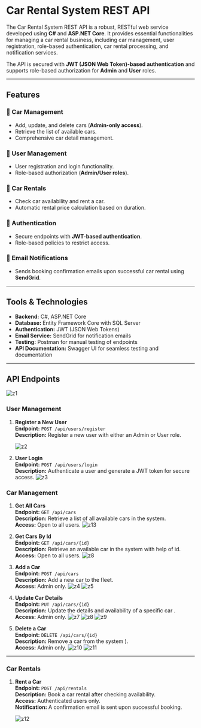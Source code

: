 # Car Rental System REST API

The Car Rental System REST API is a robust, RESTful web service developed using **C#** and **ASP.NET Core**. It provides essential functionalities for managing a car rental business, including car management, user registration, role-based authentication, car rental processing, and notification services.

The API is secured with **JWT (JSON Web Token)-based authentication** and supports role-based authorization for **Admin** and **User** roles.

---

## Features

### 🚗 Car Management
- Add, update, and delete cars (**Admin-only access**).
- Retrieve the list of available cars.
- Comprehensive car detail management.

### 👤 User Management
- User registration and login functionality.
- Role-based authorization (**Admin/User roles**).

### 📅 Car Rentals
- Check car availability and rent a car.
- Automatic rental price calculation based on duration.

### 🔐 Authentication
- Secure endpoints with **JWT-based authentication**.
- Role-based policies to restrict access.

### 📧 Email Notifications
- Sends booking confirmation emails upon successful car rental using **SendGrid**.

---

## Tools & Technologies
- **Backend:** C#, ASP.NET Core
- **Database:** Entity Framework Core with SQL Server
- **Authentication:** JWT (JSON Web Tokens)
- **Email Service:** SendGrid for notification emails
- **Testing:** Postman for manual testing of endpoints
- **API Documentation:** Swagger UI for seamless testing and documentation

---

## API Endpoints

![z1](https://github.com/user-attachments/assets/db44bccc-ddb1-40fe-ba42-428481424fc3)

### User Management

1. **Register a New User**  
   **Endpoint:** `POST /api/users/register`  
   **Description:** Register a new user with either an Admin or User role.

   ![z2](https://github.com/user-attachments/assets/041017cd-15f7-4f8d-a2a5-582b3f0582a1)

2. **User Login**  
   **Endpoint:** `POST /api/users/login`  
   **Description:** Authenticate a user and generate a JWT token for secure access.
   ![z3](https://github.com/user-attachments/assets/bb5a6732-7d15-4c2b-87c4-ae3e4d777b85)
   

### Car Management

1. **Get All Cars**  
   **Endpoint:** `GET /api/cars`  
   **Description:** Retrieve a list of all available cars in the system.  
   **Access:** Open to all users.
   ![z13](https://github.com/user-attachments/assets/6da2dc09-6010-4a9b-8851-f17658738f3e)

2. **Get Cars By Id**  
   **Endpoint:** `GET /api/cars/{id}`  
   **Description:** Retrieve an available car in the system with help of id.  
   **Access:** Open to all users.
   ![z8](https://github.com/user-attachments/assets/a3620116-28e1-4696-8a5b-b5269c167c49)
   
3. **Add a Car**  
   **Endpoint:** `POST /api/cars`  
   **Description:** Add a new car to the fleet.  
   **Access:** Admin only.
   ![z4](https://github.com/user-attachments/assets/2d05131d-8630-466a-9a6a-1120af47235c)
   ![z5](https://github.com/user-attachments/assets/89041080-1b2e-4987-bc50-fd23ab0bda70)

4. **Update Car Details**  
   **Endpoint:** `PUT /api/cars/{id}`  
   **Description:** Update the details and availability of a specific car .  
   **Access:** Admin only.
   ![z7](https://github.com/user-attachments/assets/d142fa63-3e32-4557-8c05-d8e4aecfdefd)
   ![z8](https://github.com/user-attachments/assets/a3620116-28e1-4696-8a5b-b5269c167c49)
   ![z9](https://github.com/user-attachments/assets/ee29df03-9cc6-40ac-9fb6-c56940f822e0)

5. **Delete a Car**  
   **Endpoint:** `DELETE /api/cars/{id}`  
   **Description:** Remove a car from the system ).  
   **Access:** Admin only.
   ![z10](https://github.com/user-attachments/assets/cc183833-f286-40e3-b2ae-39d299a105f8)
   ![z11](https://github.com/user-attachments/assets/4531ff63-82c7-49d8-a5d4-0f51fe89e4d6)

---

### Car Rentals

1. **Rent a Car**  
   **Endpoint:** `POST /api/rentals`  
   **Description:** Book a car rental after checking availability.  
   **Access:** Authenticated users only.  
   **Notification:** A confirmation email is sent upon successful booking.

   ![z12](https://github.com/user-attachments/assets/5ac79efa-fb67-4e7f-b021-b9f28de790f8)



